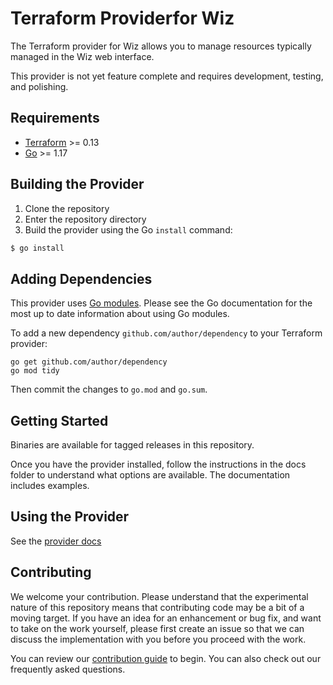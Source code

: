 # Terraform Providerfor Wiz
The Terraform provider for Wiz allows you to manage resources typically managed in the Wiz web interface.

This provider is not yet feature complete and requires development, testing, and polishing.

## Requirements

* [Terraform](https://www.terraform.io/downloads.html) >= 0.13
* [Go](https://golang.org/doc/install) >= 1.17

## Building the Provider

1. Clone the repository
1. Enter the repository directory
1. Build the provider using the Go `install` command: 
```sh
$ go install
```

## Adding Dependencies

This provider uses [Go modules](https://github.com/golang/go/wiki/Modules).
Please see the Go documentation for the most up to date information about using Go modules.

To add a new dependency `github.com/author/dependency` to your Terraform provider:

```
go get github.com/author/dependency
go mod tidy
```

Then commit the changes to `go.mod` and `go.sum`.

## Getting Started
Binaries are available for tagged releases in this repository.

Once you have the provider installed, follow the instructions in the docs folder to understand what options are available.  The documentation includes examples.

## Using the Provider
See the [provider docs](https://registry.terraform.io/providers/AxtonGrams/wiz/latest/docs)

## Contributing
We welcome your contribution. Please understand that the experimental nature of this repository means that contributing code may be a bit of a moving target. If you have an idea for an enhancement or bug fix, and want to take on the work yourself, please first create an issue so that we can discuss the implementation with you before you proceed with the work.

You can review our [contribution guide](_about/CONTRIBUTING.md) to begin. You can also check out our frequently asked questions.
